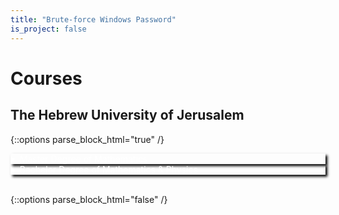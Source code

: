 ```yaml
---
title: "Brute-force Windows Password"
is_project: false
---
```

<style>
a    {text-decoration: underline;color: red;}
details {color: white;}
details > summary {
  border: none;
  box-shadow: 3px 3px 4px black;
  cursor: pointer;
}
details > *:not(summary){
  margin-left: 2em;
}
</style>

# Courses

## The Hebrew University of Jerusalem

{::options parse_block_html="true" /}

<details><summary markdown="span">Master Degree of Mathematics</summary>
```python
print('Hello World!')
```
Of course, it has to be Hello World, right?
</details>
<details><summary markdown="span">Bachelor Degree of Mathematics & Physics</summary>
  <details><summary markdown="span">Mathematics Courses</summary>
  ### Of course, it has to be Hello World, right?
  </details>
  <details><summary markdown="span">Physics Courses</summary>
  ### Of course, it has to be Hello World, right?
  </details>
</details>
<br/>

{::options parse_block_html="false" /}
